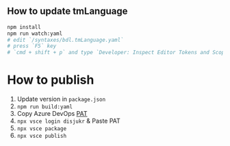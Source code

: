 ## How to update tmLanguage

```sh
npm install
npm run watch:yaml
# edit `/syntaxes/bdl.tmLanguage.yaml`
# press `F5` key
# `cmd + shift + p` and type `Developer: Inspect Editor Tokens and Scopes`
```

# How to publish

1. Update version in `package.json`
1. `npm run build:yaml`
1. Copy Azure DevOps [PAT](https://code.visualstudio.com/api/working-with-extensions/publishing-extension#get-a-personal-access-token)
1. `npx vsce login disjukr` & Paste PAT
1. `npx vsce package`
1. `npx vsce publish`
